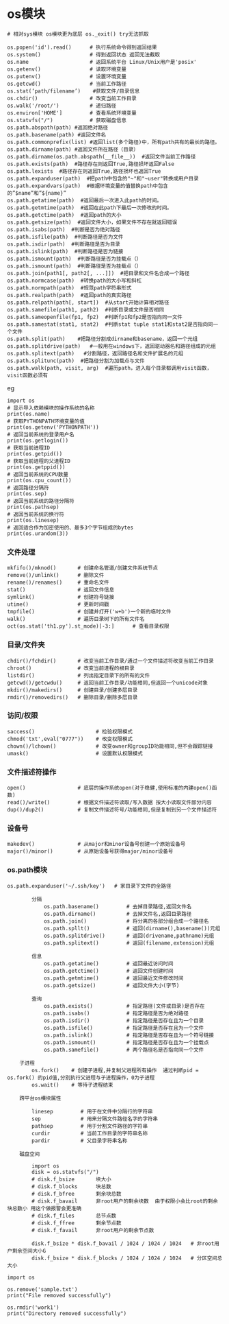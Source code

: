 # os模块


    # 相对sys模块 os模块更为底层 os._exit() try无法抓取
```
os.popen('id').read()      # 执行系统命令得到返回结果
os.system()                # 得到返回状态 返回无法截取
os.name                    # 返回系统平台 Linux/Unix用户是'posix'
os.getenv()                # 读取环境变量
os.putenv()                # 设置环境变量
os.getcwd()  			   # 当前工作路径
os.stat(‘path/filename’)	#获取文件/目录信息
os.chdir()                 # 改变当前工作目录
os.walk('/root/')          # 递归路径
os.environ['HOME']         # 查看系统环境变量
os.statvfs("/")            # 获取磁盘信息
os.path.abspath(path) #返回绝对路径
os.path.basename(path) #返回文件名
os.path.commonprefix(list) #返回list(多个路径)中，所有path共有的最长的路径。
os.path.dirname(path) #返回文件所在路径（目录）
os.path.dirname(os.path.abspath(__file__))  #返回文件当前工作路径
os.path.exists(path)  #路径存在则返回True,路径损坏返回False
os.path.lexists  #路径存在则返回True,路径损坏也返回True
os.path.expanduser(path)  #把path中包含的"~"和"~user"转换成用户目录
os.path.expandvars(path)  #根据环境变量的值替换path中包含的”$name”和”${name}”
os.path.getatime(path)  #返回最后一次进入此path的时间。
os.path.getmtime(path)  #返回在此path下最后一次修改的时间。
os.path.getctime(path)  #返回path的大小
os.path.getsize(path)  #返回文件大小，如果文件不存在就返回错误
os.path.isabs(path)  #判断是否为绝对路径
os.path.isfile(path)  #判断路径是否为文件
os.path.isdir(path)  #判断路径是否为目录
os.path.islink(path)  #判断路径是否为链接
os.path.ismount(path)  #判断路径是否为挂载点（）
os.path.ismount(path)  #判断路径是否为挂载点（）
os.path.join(path1[, path2[, ...]])  #把目录和文件名合成一个路径
os.path.normcase(path)  #转换path的大小写和斜杠
os.path.normpath(path)  #规范path字符串形式
os.path.realpath(path)  #返回path的真实路径
os.path.relpath(path[, start])  #从start开始计算相对路径
os.path.samefile(path1, path2)  #判断目录或文件是否相同
os.path.sameopenfile(fp1, fp2)  #判断fp1和fp2是否指向同一文件
os.path.samestat(stat1, stat2)  #判断stat tuple stat1和stat2是否指向同一个文件
os.path.split(path)    #把路径分割成dirname和basename，返回一个元组
os.path.splitdrive(path)   #一般用在windows下，返回驱动器名和路径组成的元组
os.path.splitext(path)   #分割路径，返回路径名和文件扩展名的元组
os.path.splitunc(path)  #把路径分割为加载点与文件
os.path.walk(path, visit, arg)  #遍历path，进入每个目录都调用visit函数，visit函数必须有
```

eg 

``` 
import os
# 显示导入依赖模块的操作系统的名称
print(os.name)
# 获取PYTHONPATH环境变量的值
print(os.getenv('PYTHONPATH'))
# 返回当前系统的登录用户名
print(os.getlogin())
# 获取当前进程ID
print(os.getpid())
# 获取当前进程的父进程ID
print(os.getppid())
# 返回当前系统的CPU数量
print(os.cpu_count())
# 返回路径分隔符
print(os.sep)
# 返回当前系统的路径分隔符
print(os.pathsep)
# 返回当前系统的换行符
print(os.linesep)
# 返回适合作为加密使用的、最多3个字节组成的bytes
print(os.urandom(3))

```


### 文件处理
```
mkfifo()/mknod()       # 创建命名管道/创建文件系统节点
remove()/unlink()      # 删除文件
rename()/renames()     # 重命名文件
stat()                 # 返回文件信息
symlink()              # 创建符号链接
utime()                # 更新时间戳
tmpfile()              # 创建并打开('w+b')一个新的临时文件
walk()                 # 遍历目录树下的所有文件名
oct(os.stat('th1.py').st_mode)[-3:]      # 查看目录权限
```
### 目录/文件夹
```
chdir()/fchdir()       # 改变当前工作目录/通过一个文件描述符改变当前工作目录
chroot()               # 改变当前进程的根目录
listdir()              # 列出指定目录下的所有的文件
getcwd()/getcwdu()     # 返回当前工作目录/功能相同,但返回一个unicode对象
mkdir()/makedirs()     # 创建目录/创建多层目录
rmdir()/removedirs()   # 删除目录/删除多层目录
```
### 访问/权限
```
saccess()                    # 检验权限模式
chmod('txt',eval("0777"))    # 改变权限模式
chown()/lchown()             # 改变owner和groupID功能相同,但不会跟踪链接
umask()                      # 设置默认权限模式
```
### 文件描述符操作
```
open()                 # 底层的操作系统open(对于稳健,使用标准的内建open()函数)
read()/write()         # 根据文件描述符读取/写入数据 按大小读取文件部分内容
dup()/dup2()           # 复制文件描述符号/功能相同,但是复制到另一个文件描述符
```
### 设备号
```
makedev()              # 从major和minor设备号创建一个原始设备号
major()/minor()        # 从原始设备号获得major/minor设备号
```
### os.path模块
```
os.path.expanduser('~/.ssh/key')   # 家目录下文件的全路径
```
            分隔
                os.path.basename()         # 去掉目录路径,返回文件名
                os.path.dirname()          # 去掉文件名,返回目录路径
                os.path.join()             # 将分离的各部分组合成一个路径名
                os.path.spllt()            # 返回(dirname(),basename())元组
                os.path.splitdrive()       # 返回(drivename,pathname)元组
                os.path.splitext()         # 返回(filename,extension)元组

            信息
                os.path.getatime()         # 返回最近访问时间
                os.path.getctime()         # 返回文件创建时间
                os.path.getmtime()         # 返回最近文件修改时间
                os.path.getsize()          # 返回文件大小(字节)

            查询
                os.path.exists()           # 指定路径(文件或目录)是否存在
                os.path.isabs()            # 指定路径是否为绝对路径
                os.path.isdir()            # 指定路径是否存在且为一个目录
                os.path.isfile()           # 指定路径是否存在且为一个文件
                os.path.islink()           # 指定路径是否存在且为一个符号链接
                os.path.ismount()          # 指定路径是否存在且为一个挂载点
                os.path.samefile()         # 两个路径名是否指向同一个文件

        子进程
            os.fork()    # 创建子进程,并复制父进程所有操作  通过判断pid = os.fork() 的pid值,分别执行父进程与子进程操作，0为子进程
            os.wait()    # 等待子进程结束

        跨平台os模块属性

            linesep         # 用于在文件中分隔行的字符串
            sep             # 用来分隔文件路径名字的字符串
            pathsep         # 用于分割文件路径的字符串
            curdir          # 当前工作目录的字符串名称
            pardir          # 父目录字符串名称

        磁盘空间

            import os
            disk = os.statvfs("/")
            # disk.f_bsize       块大小
            # disk.f_blocks      块总数
            # disk.f_bfree       剩余块总数
            # disk.f_bavail      非root用户的剩余块数  由于权限小会比root的剩余块总数小 用这个做报警会更准确
            # disk.f_files       总节点数
            # disk.f_ffree       剩余节点数
            # disk.f_favail      非root用户的剩余节点数

            disk.f_bsize * disk.f_bavail / 1024 / 1024 / 1024   # 非root用户剩余空间大小G
            disk.f_bsize * disk.f_blocks / 1024 / 1024 / 1024   # 分区空间总大小
            
        
    
``` 
import os

os.remove('sample.txt')
print("File removed successfully")

os.rmdir('work1')
print("Directory removed successfully")
```
